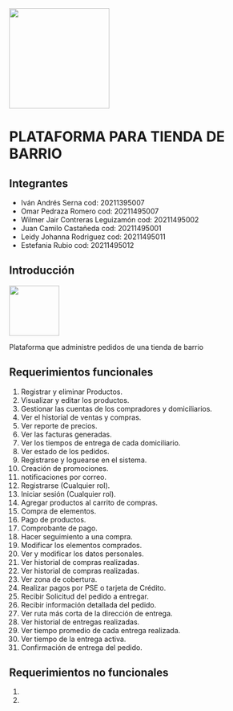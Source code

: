 <img src="https://www.udistrital.edu.co/themes/custom/versh/images/default/preloader.png" width="200">
<h1>PLATAFORMA PARA TIENDA DE BARRIO</h1>
<h2>Integrantes</h2>
<ul>
<li>Iván Andrés Serna cod: 20211395007</li>
<li>Omar Pedraza Romero cod: 20211495007</li>
<li>Wilmer Jair Contreras Leguizamón cod: 20211495002</li>
<li>Juan Camilo Castañeda cod: 20211495001</li>
<li>Leidy Johanna Rodriguez cod: 20211495011</li>
<li>Estefania Rubio cod: 20211495012</li>
</ul>

<h2>Introducción</h2>
<img src="https://us.123rf.com/450wm/schlaumal/schlaumal1807/schlaumal180700005/104710853-tienda-tienda-icono-con-se%C3%B1al-en-blanco-fachada-casa-aislado-blanco-plano-de-fondo.jpg" width="100">
<p>Plataforma que administre pedidos de una tienda de barrio</p>
<h2>Requerimientos funcionales</h2>
<ol> 
<li>Registrar y eliminar Productos.</li>
<li>Visualizar y editar los productos.</li>
<li>Gestionar las cuentas de los compradores y domiciliarios.</li>
<li>Ver el historial de ventas y compras.</li>
<li>Ver reporte de precios.</li>
<li>Ver las facturas generadas.</li>
<li>Ver los tiempos de entrega de cada domiciliario.</li>
<li>Ver estado de los pedidos.</li>
<li>Registrarse y loguearse  en el sistema.</li>
<li>Creación de promociones.</li>
<li>notificaciones por correo.</li>
<li>Registrarse  (Cualquier rol).</li>
<li>Iniciar sesión (Cualquier rol).</li>
<li>Agregar productos al carrito de compras.</li>
<li>Compra de elementos.</li>
<li>Pago de productos.</li>
<li>Comprobante de pago.</li>
<li>Hacer seguimiento a una compra.</li>
<li>Modificar los elementos comprados.</li>
<li>Ver y modificar los datos personales.</li>
<li>Ver historial de compras realizadas.</li>
<li>Ver historial de compras realizadas.</li>
<li>Ver zona de cobertura.</li>
<li>Realizar pagos por PSE o tarjeta de Crédito.</li>
<li>Recibir Solicitud del pedido a entregar.</li>
<li>Recibir información detallada del pedido.</li>
<li>Ver ruta más corta de la dirección de entrega.</li>
<li>Ver historial de entregas realizadas.</li>
<li>Ver tiempo promedio de cada entrega realizada.</li>
<li>Ver tiempo de la entrega activa.</li>
<li>Confirmación de entrega del pedido.</li>
</ol>
<h2>Requerimientos no funcionales</h2>
<ol> 
<li></li>
<li></li>
</ol>
